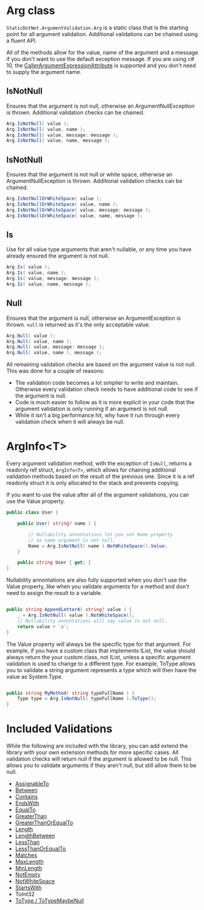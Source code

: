 # Arg class

```StaticDotNet.ArgumentValidation.Arg``` is a static class that is the starting point for all argument validation. Additional validations can be chained using a fluent API.

All of the methods allow for the value, name of the argument and a message if you don't want to use the default exception message.  If you are using c# 10, the [CallerArgumentExpressionAttribute](https://learn.microsoft.com/en-us/dotnet/api/system.runtime.compilerservices.callerargumentexpressionattribute) is supported and you don't need to supply the argument name.

## IsNotNull

Ensures that the argument is not null, otherwise an ArgumentNullException is thrown. Additional validation checks can be chained.


``` c#
Arg.IsNotNull( value );
Arg.IsNotNull( value, name );
Arg.IsNotNull( value, message: message );
Arg.IsNotNull( value, name, message );
```

## IsNotNull

Ensures that the argument is not null or white space, otherwise an ArgumentNullException is thrown. Additional validation checks can be chained.


``` c#
Arg.IsNotNullOrWhiteSpace( value );
Arg.IsNotNullOrWhiteSpace( value, name );
Arg.IsNotNullOrWhiteSpace( value, message: message );
Arg.IsNotNullOrWhiteSpace( value, name, message );
```

## Is

Use for all value type arguments that aren't nullable, or any time you have already ensured the argument is not null.

``` c#
Arg.Is( value );
Arg.Is( value, name );
Arg.Is( value, message: message );
Arg.Is( value, name, message );
```

## Null

Ensures that the argument is null, otherwise an ArgumentException is thrown. ```null``` is returned as it's the only acceptable value.

``` c#
Arg.Null( value );
Arg.Null( value, name );
Arg.Null( value, message: message );
Arg.Null( value, name ), message );
```

All remaining validation checks are based on the argument value is not null. This was done for a couple of reasons:

- The validation code becomes a lot simplier to write and maintain. Otherwise every validation check needs to have additional code to see if the argument is null.
- Code is much easier to follow as it is more explicit in your code that the argument validation is only running if an argument is not null.
- While it isn't a big performance hit, why have it run through every validation check when it will always be null.

# ArgInfo\<T\>

Every argument validation method, with the exception of ```IsNull```, returns a readonly ref struct, ```ArgInfo<T>```, which allows for chaining additional validation methods based on the result of the previous one. Since it is a ref readonly struct it is only allocated to the stack and prevents copying.

If you want to use the value after all of the argument validations, you can use the Value property.

``` c#
public class User {

	public User( string? name ) {

		// Nullability annontations let you set Name property
		// as name argument is not null.
		Name = Arg.IsNotNull( name ).NotWhiteSpace().Value;
	}

	public string User { get; }
}
```

Nullability annontations are also fully supported when you don't use the Value property, like when you validate arguments for a method and don't need to assign the result to a variable.

``` c#

public string AppendLetterA( string? value ) {
	_ = Arg.IsNotNull( value ).NotWhiteSpace();
	// Nullability annontations will say value is not null.
	return value + 'a';
}
```

The Value property will always be the specific type for that argument.  For example, if you have a custom class that implements IList, the value should always return the your custom class, not IList, unless a specific argument validation is used to change to a different type.  For example, ToType allows you to validate a string argument represents a type which will then have the value as System.Type.

``` c#

public string MyMethod( string typeFullName ) {
	Type type = Arg.IsNotNull( typeFullName ).ToType();
}
```

# Included Validations

While the following are included with the library, you can add extend the library with your own extension methods for more specific cases. All validation checks will return null if the argument is allowed to be null. This allows you to validate arguments if they aren't null, but still allow them to be null.

- [AssignableTo](AssignableTo.md)
- [Between](Between.md)
- [Contains](Contains.md)
- [EndsWith](EndsWith.md)
- [EqualTo](EqualTo.md)
- [GreaterThan](GreaterThan.md)
- [GreaterThanOrEqualTo](GreaterThanOrEqualTo.md)
- [Length](Length.md)
- [LengthBetween](LengthBetween.md)
- [LessThan](LessThan.md)
- [LessThanOrEqualTo](LessThanOrEqualTo.md)
- [Matches](Matches.md)
- [MaxLength](MaxLength.md)
- [MinLength](MinLength.md)
- [NotEmpty](NotEmpty.md)
- [NotWhiteSpace](NotWhiteSpace.md)
- [StartsWith](StartsWith.md)
- ToInt32
- [ToType / ToTypeMaybeNull](ToType.md)
